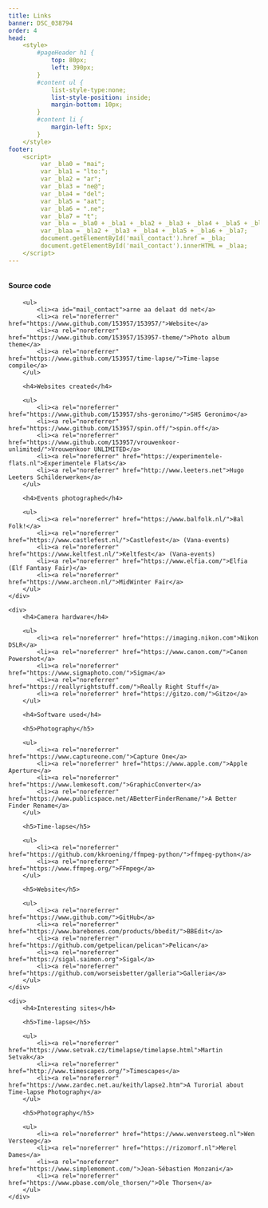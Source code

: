 ```yaml
---
title: Links
banner: DSC_038794
order: 4
head:  
    <style>
        #pageHeader h1 {
            top: 80px;
            left: 390px;
        }
        #content ul {
            list-style-type:none;
            list-style-position: inside;
            margin-bottom: 10px;
        }
        #content li {
            margin-left: 5px;
        }
    </style>
footer:  
    <script>
         var _bla0 = "mai";
         var _bla1 = "lto:";
         var _bla2 = "ar";
         var _bla3 = "ne@";
         var _bla4 = "del";
         var _bla5 = "aat";
         var _bla6 = ".ne";
         var _bla7 = "t";
         var _bla = _bla0 + _bla1 + _bla2 + _bla3 + _bla4 + _bla5 + _bla6 + _bla7;
         var _blaa = _bla2 + _bla3 + _bla4 + _bla5 + _bla6 + _bla7;
         document.getElementById('mail_contact').href = _bla;
         document.getElementById('mail_contact').innerHTML = _blaa;
    </script>
---
```


<div class='columns'>
    <div>
        <h4>Source code</h4>

        <ul>
            <li><a id="mail_contact">arne aa delaat dd net</a>
            <li><a rel="noreferrer" href="https://www.github.com/153957/153957/">Website</a>
            <li><a rel="noreferrer" href="https://www.github.com/153957/153957-theme/">Photo album theme</a>
            <li><a rel="noreferrer" href="https://www.github.com/153957/time-lapse/">Time-lapse compile</a>
        </ul>

        <h4>Websites created</h4>

        <ul>
            <li><a rel="noreferrer" href="https://www.github.com/153957/shs-geronimo/">SHS Geronimo</a>
            <li><a rel="noreferrer" href="https://www.github.com/153957/spin.off/">spin.off</a>
            <li><a rel="noreferrer" href="https://www.github.com/153957/vrouwenkoor-unlimited/">Vrouwenkoor UNLIMITED</a>
            <li><a rel="noreferrer" href="https://experimentele-flats.nl">Experimentele Flats</a>
            <li><a rel="noreferrer" href="http://www.leeters.net">Hugo Leeters Schilderwerken</a>
        </ul>

        <h4>Events photographed</h4>

        <ul>
            <li><a rel="noreferrer" href="https://www.balfolk.nl/">Bal Folk!</a>
            <li><a rel="noreferrer" href="https://www.castlefest.nl/">Castlefest</a> (Vana-events)
            <li><a rel="noreferrer" href="https://www.keltfest.nl/">Keltfest</a> (Vana-events)
            <li><a rel="noreferrer" href="https://www.elfia.com/">Elfia (Elf Fantasy Fair)</a>
            <li><a rel="noreferrer" href="https://www.archeon.nl/">MidWinter Fair</a>
        </ul>
    </div>

    <div>
        <h4>Camera hardware</h4>

        <ul>
            <li><a rel="noreferrer" href="https://imaging.nikon.com">Nikon DSLR</a>
            <li><a rel="noreferrer" href="https://www.canon.com/">Canon Powershot</a>
            <li><a rel="noreferrer" href="https://www.sigmaphoto.com/">Sigma</a>
            <li><a rel="noreferrer" href="https://reallyrightstuff.com/">Really Right Stuff</a>
            <li><a rel="noreferrer" href="https://gitzo.com/">Gitzo</a>
        </ul>

        <h4>Software used</h4>

        <h5>Photography</h5>

        <ul>
            <li><a rel="noreferrer" href="https://www.captureone.com/">Capture One</a>
            <li><a rel="noreferrer" href="https://www.apple.com/">Apple Aperture</a>
            <li><a rel="noreferrer" href="https://www.lemkesoft.com/">GraphicConverter</a>
            <li><a rel="noreferrer" href="https://www.publicspace.net/ABetterFinderRename/">A Better Finder Rename</a>
        </ul>

        <h5>Time-lapse</h5>

        <ul>
            <li><a rel="noreferrer" href="https://github.com/kkroening/ffmpeg-python/">ffmpeg-python</a>
            <li><a rel="noreferrer" href="https://www.ffmpeg.org/">FFmpeg</a>
        </ul>

        <h5>Website</h5>

        <ul>
            <li><a rel="noreferrer" href="https://www.github.com/">GitHub</a>
            <li><a rel="noreferrer" href="https://www.barebones.com/products/bbedit/">BBEdit</a>
            <li><a rel="noreferrer" href="https://github.com/getpelican/pelican">Pelican</a>
            <li><a rel="noreferrer" href="https://sigal.saimon.org">Sigal</a>
            <li><a rel="noreferrer" href="https://github.com/worseisbetter/galleria">Galleria</a>
        </ul>
    </div>

    <div>
        <h4>Interesting sites</h4>

        <h5>Time-lapse</h5>

        <ul>
            <li><a rel="noreferrer" href="https://www.setvak.cz/timelapse/timelapse.html">Martin Setvak</a>
            <li><a rel="noreferrer" href="http://www.timescapes.org/">Timescapes</a>
            <li><a rel="noreferrer" href="https://www.zardec.net.au/keith/lapse2.htm">A Turorial about Time-lapse Photography</a>
        </ul>

        <h5>Photography</h5>

        <ul>
            <li><a rel="noreferrer" href="https://www.wenversteeg.nl">Wen Versteeg</a>
            <li><a rel="noreferrer" href="https://rizomorf.nl">Merel Dames</a>
            <li><a rel="noreferrer" href="https://www.simplemoment.com/">Jean-Sébastien Monzani</a>
            <li><a rel="noreferrer" href="https://www.pbase.com/ole_thorsen/">Ole Thorsen</a>
        </ul>
    </div>
</div>
